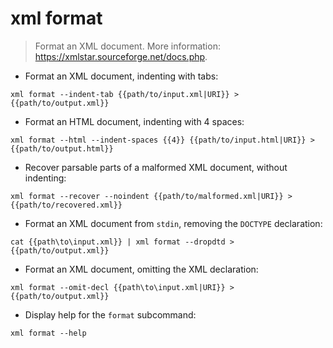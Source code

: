 # xml format

> Format an XML document.
> More information: <https://xmlstar.sourceforge.net/docs.php>.

- Format an XML document, indenting with tabs:

`xml format --indent-tab {{path/to/input.xml|URI}} > {{path/to/output.xml}}`

- Format an HTML document, indenting with 4 spaces:

`xml format --html --indent-spaces {{4}} {{path/to/input.html|URI}} > {{path/to/output.html}}`

- Recover parsable parts of a malformed XML document, without indenting:

`xml format --recover --noindent {{path/to/malformed.xml|URI}} > {{path/to/recovered.xml}}`

- Format an XML document from `stdin`, removing the `DOCTYPE` declaration:

`cat {{path\to\input.xml}} | xml format --dropdtd > {{path/to/output.xml}}`

- Format an XML document, omitting the XML declaration:

`xml format --omit-decl {{path\to\input.xml|URI}} > {{path/to/output.xml}}`

- Display help for the `format` subcommand:

`xml format --help`
